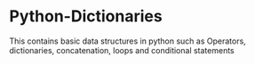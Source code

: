 # Python-Dictionaries
This contains basic data structures in python such as Operators, dictionaries, concatenation, loops and conditional statements
